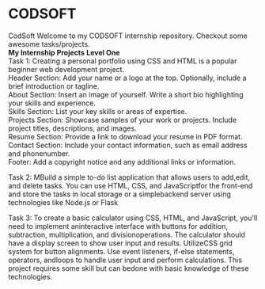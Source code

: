 # CODSOFT
CodSoft
Welcome to my CODSOFT internship repository. Checkout some awesome tasks/projects.<br>
<b>My Internship Projects</b>
<b>Level One</b><br>
Task 1: Creating a personal portfolio using CSS and HTML is a popular beginner web development project.<br>
Header Section: Add your name or a logo at the top. Optionally, include a brief introduction or tagline.<br>
About Section: Insert an image of yourself. Write a short bio highlighting your skills and experience.<br>
Skills Section: List your key skills or areas of expertise.<br>
Projects Section: Showcase samples of your work or projects. Include project titles, descriptions, and images.<br>
Resume Section: Provide a link to download your resume in PDF format.<br>
Contact Section: Include your contact information, such as email address and phonenumber.<br>
Footer: Add a copyright notice and any additional links or information.<br>

Task 2: MBuild a simple to-do list application that allows users to add,edit, and delete tasks. You can use HTML, CSS, and JavaScriptfor the front-end and store the tasks in local storage or a simplebackend server using technologies like Node.js or Flask

Task 3: To create a basic calculator using CSS, HTML, and JavaScript, you'll need to implement aninteractive interface with buttons for addition, subtraction, multiplication, and divisionoperations. The calculator should have a display screen to show user input and results. UtilizeCSS grid system for button alignments. Use event listeners, if-else statements, operators, andloops to handle user input and perform calculations. This project requires some skill but can bedone with basic knowledge of these technologies.
